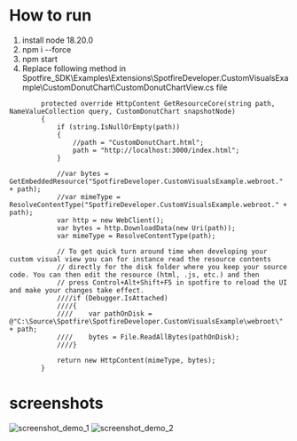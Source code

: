 # How to run
1. install node 18.20.0
2. npm i --force
3. npm start
4. Replace following method in Spotfire_SDK\Examples\Extensions\SpotfireDeveloper.CustomVisualsExample\CustomDonutChart\CustomDonutChartView.cs file
```
        protected override HttpContent GetResourceCore(string path, NameValueCollection query, CustomDonutChart snapshotNode)
        {
            if (string.IsNullOrEmpty(path))
            {
                //path = "CustomDonutChart.html";
                path = "http://localhost:3000/index.html";
            }

            //var bytes = GetEmbeddedResource("SpotfireDeveloper.CustomVisualsExample.webroot." + path);
            //var mimeType = ResolveContentType("SpotfireDeveloper.CustomVisualsExample.webroot." + path);
            var http = new WebClient();
            var bytes = http.DownloadData(new Uri(path));
            var mimeType = ResolveContentType(path);

            // To get quick turn around time when developing your custom visual view you can for instance read the resource contents 
            // directly for the disk folder where you keep your source code. You can then edit the resource (html, .js, etc.) and then
            // press Control+Alt+Shift+F5 in spotfire to reload the UI and make your changes take effect.
            ////if (Debugger.IsAttached)
            ////{
            ////    var pathOnDisk = @"C:\Source\Spotfire\SpotfireDeveloper.CustomVisualsExample\webroot\" + path;
            ////    bytes = File.ReadAllBytes(pathOnDisk);
            ////}

            return new HttpContent(mimeType, bytes);
        }
```
# screenshots
![screenshot_demo_1](screenshot_demo_1.gif)
![screenshot_demo_2](screenshot_demo_2.gif)
